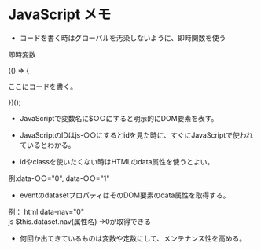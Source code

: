 # JavaScript メモ

* コードを書く時はグローバルを汚染しないように、即時関数を使う  

 即時変数  

 (() => {  
  
 ここにコードを書く。  
  
 })();
  
* JavaScriptで変数名に$○○にすると明示的にDOM要素を表す。
   
* JavaScriptのIDはjs-○○にするとidを見た時に、すぐにJavaScriptで使われているとわかる。  

* idやclassを使いたくない時はHTMLのdata属性を使うとよい。  
  
 例:data-○○="0", data-○○="1"  
  
* eventのdatasetプロパティはそのDOM要素のdata属性を取得する。  
  
 例：
     html data-nav="0"  
     js $this.dataset.nav(属性名)  →0が取得できる

* 何回か出てきているものは変数や定数にして、メンテナンス性を高める。  

